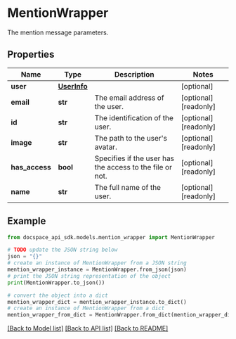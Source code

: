 # MentionWrapper
The mention message parameters.

## Properties

Name | Type | Description | Notes
------------ | ------------- | ------------- | -------------
**user** | [**UserInfo**](UserInfo.md) |  | [optional] 
**email** | **str** | The email address of the user. | [optional] [readonly] 
**id** | **str** | The identification of the user. | [optional] [readonly] 
**image** | **str** | The path to the user&#39;s avatar. | [optional] [readonly] 
**has_access** | **bool** | Specifies if the user has the access to the file or not. | [optional] [readonly] 
**name** | **str** | The full name of the user. | [optional] [readonly] 

## Example

```python
from docspace_api_sdk.models.mention_wrapper import MentionWrapper

# TODO update the JSON string below
json = "{}"
# create an instance of MentionWrapper from a JSON string
mention_wrapper_instance = MentionWrapper.from_json(json)
# print the JSON string representation of the object
print(MentionWrapper.to_json())

# convert the object into a dict
mention_wrapper_dict = mention_wrapper_instance.to_dict()
# create an instance of MentionWrapper from a dict
mention_wrapper_from_dict = MentionWrapper.from_dict(mention_wrapper_dict)
```
[[Back to Model list]](../README.md#documentation-for-models) [[Back to API list]](../README.md#documentation-for-api-endpoints) [[Back to README]](../README.md)


